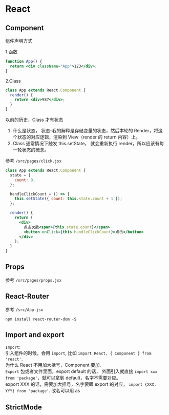 # React

## Component

组件声明方式

1.函数

```jsx
function App() {
  return <div className="App">123</div>;
}
```

2.Class

```jsx
class App extends React.Component {
  render() {
    return <div>987</div>;
  }
}
```

以前的历史，Class 才有状态

1. 什么是状态， 状态-我的解释是存储变量的状态，然后本轮的 Render，将这个状态的对应逻辑，渲染到 View（render 的 return 内容）上。
2. Class 通常情况下触发 this.setState， 就会重新执行 render，所以应该有每一轮状态的概念。

参考 `/src/pages/click.jsx`

```jsx
class App extends React.Component {
  state = {
    count: 0,
  };

  handleClickCount = () => {
    this.setState({ count: this.state.count + 1 });
  };

  render() {
    return (
      <div>
        点击次数<span>{this.state.count}</span>
        <button onClick={this.handleClickCount}>点击</button>
      </div>
    );
  }
}
```

## Props

参考 `/src/pages/props.jsx`

## React-Router

参考 `/src/App.jsx`

```shell
npm install react-router-dom -S
```

## Import and export

`Import`:  
引入组件的时候，会用 `import`, 比如 `import React, { Component } from 'react'`.  
为什么 React 不用加大括号，Component 要加.  
`Export`
包或者文件里面，export default 的话， 外面引入就直接 `import xxx from 'package'`，就可以拿到 default，名字不需要对应。  
export XXX 的话，需要加大括号，名字要跟 export 的对应， `import {XXX, YYY} from 'package'`. 改名可以用 as

## StrictMode
